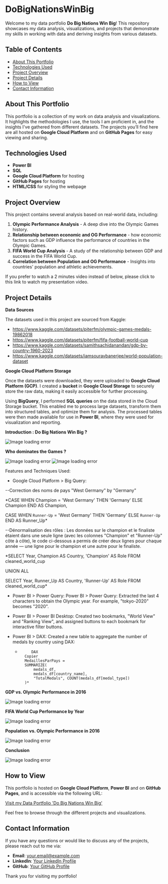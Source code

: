 # DoBigNationsWinBig

Welcome to my data portfolio **Do Big Nations Win Big**! This repository showcases my data analysis, visualizations, and projects that demonstrate my skills in working with data and deriving insights from various datasets.

## Table of Contents
- [About This Portfolio](#about-this-portfolio)
- [Technologies Used](#technologies-used)
- [Project Overview](#project-overview)
- [Project Details](#project-details)
- [How to View](#how-to-view)
- [Contact Information](#contact-information)

## About This Portfolio

This portfolio is a collection of my work on data analysis and visualizations. It highlights the methodologies I use, the tools I am proficient in, and the insights I've gathered from different datasets. The projects you’ll find here are all hosted on **Google Cloud Platform** and on **GitHub Pages** for easy viewing and sharing.

## Technologies Used

- **Power BI**
- **SQL**
- **Google Cloud Platform** for hosting
- **GitHub Pages** for hosting
- **HTML/CSS** for styling the webpage

## Project Overview

This project contains several analysis based on real-world data, including:
1. **Olympic Performance Analysis** - A deep dive into the Olympic Games history.
2. **Relationship between economic and OG Performance** - how economic factors such as GDP influence the performance of countries in the Olympic Games.
3. **FIFA World Cup Analysis** - A study of the relationship between GDP and success in the FIFA World Cup.
4. **Correlation between Population and OG Performance** - Insights into countries' population and athletic achievements.

If you prefer to watch a 2 minutes video instead of below, please click to this link to watch my presentation video.

## Project Details

**Data Sources**

The datasets used in this project are sourced from Kaggle:
- https://www.kaggle.com/datasets/piterfm/olympic-games-medals-19862018
- https://www.kaggle.com/datasets/piterfm/fifa-football-world-cup
- https://www.kaggle.com/datasets/samithsachidanandan/gdp-by-country-1960-2023
- https://www.kaggle.com/datasets/iamsouravbanerjee/world-population-dataset

**Google Cloud Platform Storage**

Once the datasets were downloaded, they were uploaded to **Google Cloud Platform (GCP)**. I created a **bucket** in **Google Cloud Storage** to securely store the raw data, making it easily accessible for further processing.

Using **BigQuery**, I performed **SQL queries** on the data stored in the Cloud Storage bucket. This enabled me to process large datasets, transform them into structured tables, and optimize them for analysis. The processed tables were then made available for use in **Power BI**, where they were used for visualization and reporting.


**Introduction : Do Big Nations Win Big ?**

![Image loading error](https://github.com/boris-mind/DoBigNationsWinBig/blob/main/imageDBNWB1.png)

**Who dominates the Games ?**

![Image loading error](https://github.com/boris-mind/DoBigNationsWinBig/blob/main/imageDBNWB2.png)
![Image loading error](https://github.com/boris-mind/DoBigNationsWinBig/blob/main/imageDBNWB2.2.png)

Features and Techniques Used:
- Google Cloud Platform > Big Query:

--Correction des noms de pays "West Germany" by "Germany"
  
*CASE 
  WHEN Champion = 'West Germany' THEN 'Germany'
  ELSE Champion
END AS Champion,
  
CASE 
  WHEN `Runner-Up` = 'West Germany' THEN 'Germany'
  ELSE `Runner-Up`
END AS Runner_Up*


--Dénormalisation des rôles : Les données sur le champion et le finaliste étaient dans une seule ligne (avec les colonnes "Champion" et "Runner-Up" côte à côte), le code ci-dessous a permis de créer deux lignes pour chaque année — une ligne pour le champion et une autre pour le finaliste. 

*SELECT Year, Champion AS Country, 'Champion' AS Role
FROM cleaned_world_cup

UNION ALL

SELECT Year, Runner_Up AS Country, 'Runner-Up' AS Role
FROM cleaned_world_cup*

- Power BI > Power Query: Power BI > Power Query: Extracted the last 4 characters to obtain the Olympic year. For example, "tokyo-2020" becomes "2020".
- Power BI > Power BI Desktop: Created two bookmarks, "World View" and "Ranking View", and assigned buttons to each bookmark for interactive filter buttons.
- Power BI > DAX: Created a new table to aggregate the number of medals by country using DAX:

  *          DAX
          Copier
          MedaillesParPays = 
          SUMMARIZE(
              medals_df, 
              medals_df[country_name], 
              "TotalMedals", COUNT(medals_df[medal_type])
          )*

**GDP vs. Olympic Performance in 2016**

![Image loading error](https://github.com/boris-mind/DoBigNationsWinBig/blob/main/imageDBNWB3.png)

**FIFA World Cup Performance by Year**

![Image loading error](https://github.com/boris-mind/DoBigNationsWinBig/blob/main/imageDBNWB4.png)

**Population vs. Olympic Performance in 2016**

![Image loading error](https://github.com/boris-mind/DoBigNationsWinBig/blob/main/imageDBNWB5.png)

**Conclusion**

![Image loading error](https://github.com/boris-mind/DoBigNationsWinBig/blob/main/imageDBNWB6.png)

## How to View

This portfolio is hosted on **Google Cloud Platform**, **Power BI** and on **GitHub Pages**, and is accessible via the following URL:

[Visit my Data Portfolio 'Do Big Nations Win Big'](https://github.com/boris-mind/DoBigNationsWinBig)

Feel free to browse through the different projects and visualizations.

## Contact Information

If you have any questions or would like to discuss any of the projects, please reach out to me via:

- **Email**: your.email@example.com
- **LinkedIn**: [Your LinkedIn Profile](https://www.linkedin.com/in/)
- **GitHub**: [Your GitHub Profile](https://github.com/boris-mind)

Thank you for visiting my portfolio!
